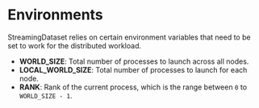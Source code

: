 # Environments

StreamingDataset relies on certain environment variables that need to be set to work for the distributed workload.

- **WORLD_SIZE**: Total number of processes to launch across all nodes.
- **LOCAL_WORLD_SIZE**: Total number of processes to launch for each node.
- **RANK**: Rank of the current process, which is the range between `0` to `WORLD_SIZE - 1`.
